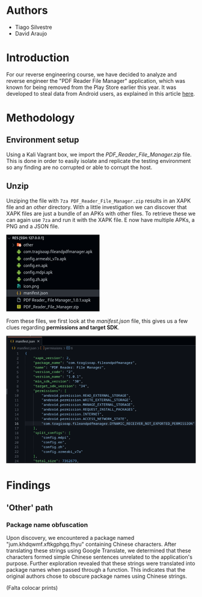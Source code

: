 # Authors
- Tiago Silvestre
- David Araujo


# Introduction
For our reverse engineering course, we have decided to analyze and reverse engineer the "PDF Reader File Manager" application, which was known for being removed from the Play Store earlier this year. It was developed to steal data from Android users, as explained in this article [here](https://www.tomsguide.com/computing/malware-adware/these-malicious-android-malware-apps-were-downloaded-150000-times-from-the-play-store-delete-them-right-now).



# Methodology

## Environment setup
Using a Kali Vagrant box, we import the _PDF_Reader_File_Manager.zip_ file. This is done in order to easily isolate and replicate the testing environment so any finding are no corrupted or able to corrupt the host.

## Unzip
Unziping the file with `7za PDF_Reader_File_Manager.zip` results in an XAPK file and an _other_ directory.
With a little investigation we can discover that XAPK files are just a bundle of an APKs with other files. To retrieve these we can again use `7za` and run it with the XAPK file. E now have multiple APKs, a PNG and a JSON file.

![Extracted files](./imgs/Screenshot%20from%202024-03-05%2000-41-49.png)

From these files, we first look at the _manifest.json_ file, this gives us a few clues regarding **permissions and target SDK**.

![manifest.json](./imgs/Screenshot%20from%202024-03-05%2000-46-20.png)


# Findings
## 'Other' path
### Package name obfuscation
Upon discovery, we encountered a package named "jum.khdqwmf.xftkgphgq.fhyu" containing Chinese characters. After translating these strings using Google Translate, we determined that these characters formed simple Chinese sentences unrelated to the application's purpose. Further exploration revealed that these strings were translated into package names when passed through a function. This indicates that the original authors chose to obscure package names using Chinese strings.

(Falta colocar prints)